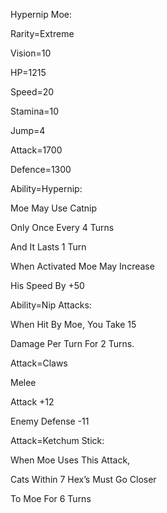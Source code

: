 Hypernip Moe:

Rarity=Extreme

Vision=10

HP=1215

Speed=20

Stamina=10

Jump=4

Attack=1700

Defence=1300

Ability=Hypernip:

Moe May Use Catnip

Only Once Every 4 Turns

And It Lasts 1 Turn

When Activated Moe May Increase 

His Speed By +50

Ability=Nip Attacks:

When Hit By Moe, You Take 15

Damage Per Turn For 2 Turns.

Attack=Claws

Melee

Attack +12

Enemy Defense -11

Attack=Ketchum Stick:

When Moe Uses This Attack,

Cats Within 7 Hex’s Must Go Closer

To Moe For 6 Turns
